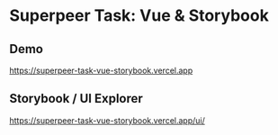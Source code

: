 # Superpeer Task: Vue & Storybook

## Demo

https://superpeer-task-vue-storybook.vercel.app

## Storybook / UI Explorer

https://superpeer-task-vue-storybook.vercel.app/ui/
